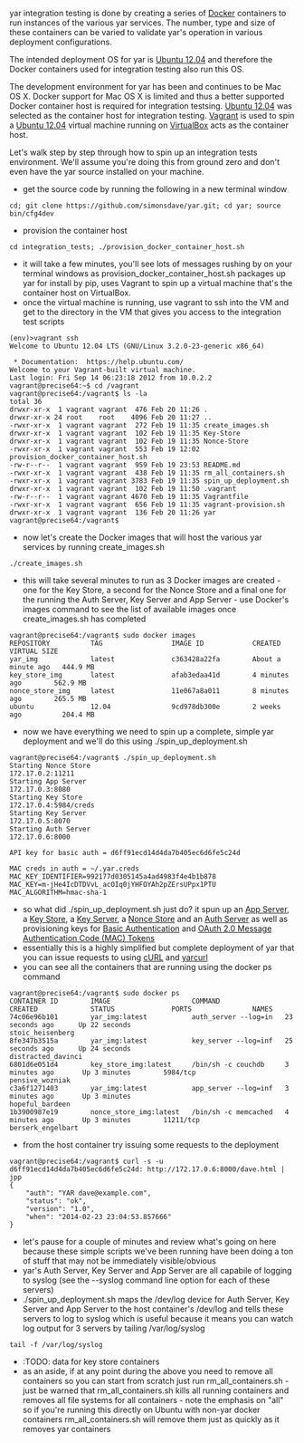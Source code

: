 yar integration testing is done by creating a series of
[Docker](https://www.docker.io/) containers to run
instances of the various yar services. The number, type
and size of these containers can be varied to validate
yar's operation in various deployment configurations.

The intended deployment OS for yar is
[Ubuntu 12.04](http://releases.ubuntu.com/12.04/)
and therefore the Docker containers used for integration
testing also run this OS.

The development environment for yar has been and
continues to be Mac OS X. Docker support for Mac OS X
is limited and thus a better supported Docker container
host is required for integration testsing.
[Ubuntu 12.04](http://releases.ubuntu.com/12.04/)
was selected as the container host for integration testing.
[Vagrant](http://www.vagrantup.com/) is used to spin a
[Ubuntu 12.04](http://releases.ubuntu.com/12.04/) virtual machine
running on [VirtualBox](https://www.virtualbox.org/)
acts as the container host.

Let's walk step by step through how to spin up an integration tests environment.
We'll assume you're doing this from ground zero and don't even have
the yar source installed on your machine.

* get the source code by running the following in a new terminal window

~~~~~
cd; git clone https://github.com/simonsdave/yar.git; cd yar; source bin/cfg4dev
~~~~~

* provision the container host

~~~~~
cd integration_tests; ./provision_docker_container_host.sh
~~~~~

* it will take a few minutes, you'll see lots of messages rushing by on your
terminal windows as provision_docker_container_host.sh packages up yar
for install by pip, uses Vagrant to spin up a virtual machine
that's the container host on VirtualBox.
* once the virtual machine is running, use vagrant to ssh into the VM
and get to the directory in the VM that gives you access to the integration
test scripts

~~~~~
(env)>vagrant ssh
Welcome to Ubuntu 12.04 LTS (GNU/Linux 3.2.0-23-generic x86_64)

 * Documentation:  https://help.ubuntu.com/
Welcome to your Vagrant-built virtual machine.
Last login: Fri Sep 14 06:23:18 2012 from 10.0.2.2
vagrant@precise64:~$ cd /vagrant
vagrant@precise64:/vagrant$ ls -la
total 36
drwxr-xr-x  1 vagrant vagrant  476 Feb 20 11:26 .
drwxr-xr-x 24 root    root    4096 Feb 20 11:27 ..
-rwxr-xr-x  1 vagrant vagrant  272 Feb 19 11:35 create_images.sh
drwxr-xr-x  1 vagrant vagrant  102 Feb 19 11:35 Key-Store
drwxr-xr-x  1 vagrant vagrant  102 Feb 19 11:35 Nonce-Store
-rwxr-xr-x  1 vagrant vagrant  553 Feb 19 12:02 provision_docker_container_host.sh
-rw-r--r--  1 vagrant vagrant  959 Feb 19 23:53 README.md
-rwxr-xr-x  1 vagrant vagrant  438 Feb 19 11:35 rm_all_containers.sh
-rwxr-xr-x  1 vagrant vagrant 3783 Feb 19 11:35 spin_up_deployment.sh
drwxr-xr-x  1 vagrant vagrant  102 Feb 19 11:50 .vagrant
-rw-r--r--  1 vagrant vagrant 4670 Feb 19 11:35 Vagrantfile
-rwxr-xr-x  1 vagrant vagrant  656 Feb 19 11:35 vagrant-provision.sh
drwxr-xr-x  1 vagrant vagrant  136 Feb 20 11:26 yar
vagrant@precise64:/vagrant$
~~~~~

* now let's create the Docker images that will host the various
yar services by running create_images.sh

~~~~~
./create_images.sh
~~~~~

* this will take several minutes to run as 3 Docker images are created - one
for the Key Store, a second for the Nonce Store and a final one for
the running the Auth Server, Key Server and App Server - use Docker's
images command to see the list of available images once create_images.sh
has completed

~~~~~
vagrant@precise64:/vagrant$ sudo docker images
REPOSITORY          TAG                 IMAGE ID            CREATED              VIRTUAL SIZE
yar_img             latest              c363428a22fa        About a minute ago   444.9 MB
key_store_img       latest              afab3edaa41d        4 minutes ago        562.9 MB
nonce_store_img     latest              11e067a8a011        8 minutes ago        265.5 MB
ubuntu              12.04               9cd978db300e        2 weeks ago          204.4 MB
~~~~~

* now we have everything we need to spin up a complete, simple yar deployment
and we'll do this using ./spin_up_deployment.sh

~~~~~
vagrant@precise64:/vagrant$ ./spin_up_deployment.sh
Starting Nonce Store
172.17.0.2:11211
Starting App Server
172.17.0.3:8080
Starting Key Store
172.17.0.4:5984/creds
Starting Key Server
172.17.0.5:8070
Starting Auth Server
172.17.0.6:8000

API key for basic auth = d6ff91ecd14d4da7b405ec6d6fe5c24d

MAC creds in auth = ~/.yar.creds
MAC_KEY_IDENTIFIER=992177d0305145a4ad4983f4e4b1b878
MAC_KEY=m-jHe4IcDTDVvL_acOIq0jYHFOYAh2pZErsUPpx1PTU
MAC_ALGORITHM=hmac-sha-1
~~~~~

* so what did ./spin_up_deployment.sh just do? it spun up
an [App Server](https://github.com/simonsdave/yar/wiki/App-Server),
a [Key Store](https://github.com/simonsdave/yar/wiki/Key-Store),
a [Key Server](https://github.com/simonsdave/yar/wiki/Key-Server),
a [Nonce Store](https://github.com/simonsdave/yar/wiki/Nonce-Store) and
an [Auth Server](https://github.com/simonsdave/yar/wiki/Auth-Server) as well as
provisioning keys for [Basic Authentication](http://en.wikipedia.org/wiki/Basic_authentication)
and [OAuth 2.0 Message Authentication Code (MAC) Tokens](http://tools.ietf.org/html/draft-ietf-oauth-v2-http-mac-02)
* essentially this is a highly simplified but complete deployment of
yar that you can issue requests to using
[cURL](http://en.wikipedia.org/wiki/CURL) and
[yarcurl](https://github.com/simonsdave/yar/wiki/Utilities#yarcurl)
* you can see all the containers that are running using the docker ps command

~~~~~
vagrant@precise64:/vagrant$ sudo docker ps
CONTAINER ID        IMAGE                    COMMAND                CREATED             STATUS              PORTS               NAMES
74c06e96b101        yar_img:latest           auth_server --log=in   23 seconds ago      Up 22 seconds                           stoic_heisenberg
8fe347b3515a        yar_img:latest           key_server --log=inf   25 seconds ago      Up 24 seconds                           distracted_davinci
6801d6e051d4        key_store_img:latest     /bin/sh -c couchdb     3 minutes ago       Up 3 minutes        5984/tcp            pensive_wozniak
c3a6f1271403        yar_img:latest           app_server --log=inf   3 minutes ago       Up 3 minutes                            hopeful_bardeen
1b3900987e19        nonce_store_img:latest   /bin/sh -c memcached   4 minutes ago       Up 3 minutes        11211/tcp           berserk_engelbart
~~~~~

* from the host container try issuing some requests to the deployment

~~~~~
vagrant@precise64:/vagrant$ curl -s -u d6ff91ecd14d4da7b405ec6d6fe5c24d: http://172.17.0.6:8000/dave.html | jpp
{
    "auth": "YAR dave@example.com",
    "status": "ok",
    "version": "1.0",
    "when": "2014-02-23 23:04:53.857666"
}
~~~~~

* let's pause for a couple of minutes and review what's going on here
because these simple scripts we've been running have been doing a ton
of stuff that may not be immediately visible/obvious
* yar's Auth Server, Key Server and App Server are all capabile of logging
to syslog (see the --syslog command line option for each of these servers)
* ./spin_up_deployment.sh maps the /dev/log device for Auth Server, Key Server
and App Server to the host container's /dev/log and tells these servers
to log to syslog which is useful because it means you can watch log output
for 3 servers by tailing /var/log/syslog

~~~~~
tail -f /var/log/syslog
~~~~~

* :TODO: data for key store containers
* as an aside, if at any point during the above you need to remove all
containers so you can start from scratch just run rm_all_containers.sh - just
be warned that rm_all_containers.sh kills all running containers and
removes all file systems for all containers - note the emphasis on "all" so
if you're running this directly on Ubuntu with non-yar docker containers
rm_all_containers.sh will remove them just as quickly as it removes
yar containers
